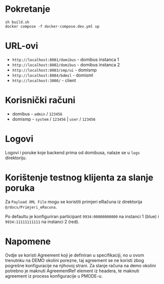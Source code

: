 # Pokretanje

```shell
sh build.sh
docker compose -f docker-compose.dev.yml up
```

# URL-ovi

- `http://localhost:8081/domibus` - domibus instanca 1
- `http://localhost:8082/domibus` - domibus instanca 2
- `http://localhost:8083/smp/ui` - domismp
- `http://localhost:8084/bdmsl` - domisml
- `http://localhost:3000/` - client

# Korisnički računi

- domibus - `admin` / `123456`
- domismp - `system` / `123456` | `user` / `123456`

# Logovi

Logovi i poruke koje backend prima od domibusa, nalaze se u `logs` direktoriju.

# Korištenje testnog klijenta za slanje poruka

Za `Payload XML File` mogu se koristiti primjeri eRačuna iz direktorija `@/docs/Primjeri_eRacuna`.

Po defaultu je konfiguriran participant `9934:00000000000` na instanci 1 (blue) i `9934:11111111111` na instanci 2 (red).

# Napomene



Ovdje se koristi Agreement koji je definiran u specifikaciji, no u ovom trenutnku na DEMO okolini porezne, taj agreement se ne koristi zbog pogrešne konfiguracije na njihovoj strani.
Za slanje računa na demo okolini potrebno je maknuti AgreementRef element iz headera, te maknuti agreement iz process konfiguracije u PMODE-u.
